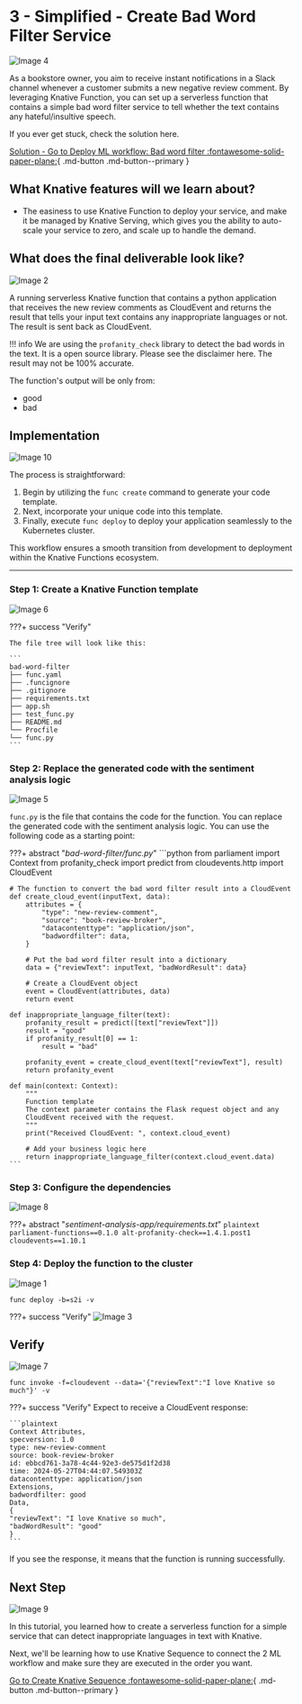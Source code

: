 
# **3 - Simplified - Create Bad Word Filter Service**

![Image 4](images/image4.png)

As a bookstore owner, you aim to receive instant notifications in a Slack channel whenever a customer submits a new negative review comment. By leveraging Knative Function, you can set up a serverless function that contains a simple bad word filter service to tell whether the text contains any hateful/insultive speech.

If you ever get stuck, check the solution here.

[Solution - Go to Deploy ML workflow: Bad word filter :fontawesome-solid-paper-plane:](../page-3/pg3-solution-badword-svc.md){ .md-button .md-button--primary }

## **What Knative features will we learn about?**

- The easiness to use Knative Function to deploy your service, and make it be managed by Knative Serving, which gives you the ability to auto-scale your service to zero, and scale up to handle the demand.

## **What does the final deliverable look like?**

![Image 2](images/image2.png)

A running serverless Knative function that contains a python application that receives the new review comments as CloudEvent and returns the result that tells your input text contains any inappropriate languages or not. The result is sent back as CloudEvent.

!!! info
    We are using the `profanity_check` library to detect the bad words in the text. It is a open source library. Please see the disclaimer here. The result may not be 100% accurate.

The function's output will be only from:

- good
- bad

## **Implementation**

![Image 10](images/image10.png)

The process is straightforward:

1. Begin by utilizing the `func create` command to generate your code template.
2. Next, incorporate your unique code into this template.
3. Finally, execute `func deploy` to deploy your application seamlessly to the Kubernetes cluster.

This workflow ensures a smooth transition from development to deployment within the Knative Functions ecosystem.

---

### **Step 1: Create a Knative Function template**

![Image 6](images/image6.png)

???+ success "Verify"

    The file tree will look like this:

    ```
    bad-word-filter
    ├── func.yaml
    ├── .funcignore
    ├── .gitignore
    ├── requirements.txt
    ├── app.sh
    ├── test_func.py
    ├── README.md
    └── Procfile
    └── func.py
    ```

### **Step 2: Replace the generated code with the sentiment analysis logic**

![Image 5](images/image5.png)

`func.py` is the file that contains the code for the function. You can replace the generated code with the sentiment analysis logic. You can use the following code as a starting point:

???+ abstract "_bad-word-filter/func.py_"
    ```python
    from parliament import Context
    from profanity_check import predict
    from cloudevents.http import CloudEvent

    # The function to convert the bad word filter result into a CloudEvent
    def create_cloud_event(inputText, data):
        attributes = {
            "type": "new-review-comment",
            "source": "book-review-broker",
            "datacontenttype": "application/json",
            "badwordfilter": data,
        }

        # Put the bad word filter result into a dictionary
        data = {"reviewText": inputText, "badWordResult": data}

        # Create a CloudEvent object
        event = CloudEvent(attributes, data)
        return event

    def inappropriate_language_filter(text):
        profanity_result = predict([text["reviewText"]])
        result = "good"
        if profanity_result[0] == 1:
            result = "bad"
        
        profanity_event = create_cloud_event(text["reviewText"], result)
        return profanity_event

    def main(context: Context):
        """
        Function template
        The context parameter contains the Flask request object and any
        CloudEvent received with the request.
        """
        print("Received CloudEvent: ", context.cloud_event)

        # Add your business logic here
        return inappropriate_language_filter(context.cloud_event.data)
    ```

### **Step 3: Configure the dependencies**

![Image 8](images/image8.png)

???+ abstract "_sentiment-analysis-app/requirements.txt_"
    ```plaintext
    parliament-functions==0.1.0
    alt-profanity-check==1.4.1.post1
    cloudevents==1.10.1
    ```

### **Step 4: Deploy the function to the cluster**

![Image 1](images/image1.png)

```plaintext
func deploy -b=s2i -v
```
???+ success "Verify"
    ![Image 3](images/image3.png)

## **Verify**

![Image 7](images/image7.png)

```plaintext
func invoke -f=cloudevent --data='{"reviewText":"I love Knative so much"}' -v
```

???+ success "Verify"
    Expect to receive a CloudEvent response:

    ```plaintext
    Context Attributes,
    specversion: 1.0
    type: new-review-comment
    source: book-review-broker
    id: ebbcd761-3a78-4c44-92e3-de575d1f2d38
    time: 2024-05-27T04:44:07.549303Z
    datacontenttype: application/json
    Extensions,
    badwordfilter: good
    Data,
    {
    "reviewText": "I love Knative so much",
    "badWordResult": "good"
    }
    ```

If you see the response, it means that the function is running successfully.

## **Next Step**

![Image 9](images/image9.png)

In this tutorial, you learned how to create a serverless function for a simple service that can detect inappropriate languages in text with Knative. 

Next, we'll be learning how to use Knative Sequence to connect the 2 ML workflow and make sure they are executed in the order you want. 

[Go to Create Knative Sequence :fontawesome-solid-paper-plane:](../page-4/pg4-sequence.md){ .md-button .md-button--primary }

